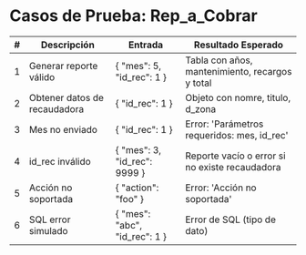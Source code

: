 # Casos de Prueba: Rep_a_Cobrar

| # | Descripción | Entrada | Resultado Esperado |
|---|-------------|---------|-------------------|
| 1 | Generar reporte válido | { "mes": 5, "id_rec": 1 } | Tabla con años, mantenimiento, recargos y total |
| 2 | Obtener datos de recaudadora | { "id_rec": 1 } | Objeto con nomre, titulo, d_zona |
| 3 | Mes no enviado | { "id_rec": 1 } | Error: 'Parámetros requeridos: mes, id_rec' |
| 4 | id_rec inválido | { "mes": 3, "id_rec": 9999 } | Reporte vacío o error si no existe recaudadora |
| 5 | Acción no soportada | { "action": "foo" } | Error: 'Acción no soportada' |
| 6 | SQL error simulado | { "mes": "abc", "id_rec": 1 } | Error de SQL (tipo de dato) |
